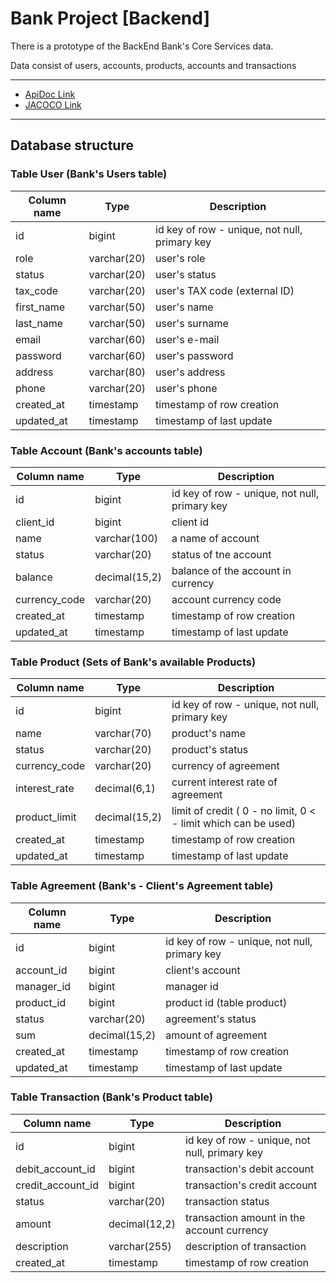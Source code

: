 # Bank Project [Backend]

There is a prototype of the BackEnd Bank's Core Services data.

Data consist of users, accounts, products, accounts and transactions
___

* [ApiDoc Link](http://localhost:8080/swagger-ui/index.html)
* [JACOCO Link](http://localhost:63342/BankProj/target/site/jacoco/index.html)

___

## Database structure

### Table User (Bank's Users table)

| Column name | Type        | Description                                   |
|-------------|-------------|-----------------------------------------------|
| id          | bigint      | id key of row - unique, not null, primary key | 
| role        | varchar(20) | user's role                                   |
| status      | varchar(20) | user's status                                 |
| tax_code    | varchar(20) | user's TAX code (external ID)                 |
| first_name  | varchar(50) | user's name                                   |
| last_name   | varchar(50) | user's surname                                |
| email       | varchar(60) | user's e-mail                                 |  
| password    | varchar(60) | user's password                               |
| address     | varchar(80) | user's address                                |
| phone       | varchar(20) | user's phone                                  |                                
| created_at  | timestamp   | timestamp of row creation                     |
| updated_at  | timestamp   | timestamp of last update                      |

### Table Account (Bank's accounts table)

| Column name   | Type          | Description                                   |
|---------------|---------------|-----------------------------------------------|
| id            | bigint        | id key of row - unique, not null, primary key |
| client_id     | bigint        | client id                                     |         
| name          | varchar(100)  | a name of account                             |
| status        | varchar(20)   | status of tne account                         |                          
| balance       | decimal(15,2) | balance of the account in currency            | 
| currency_code | varchar(20)   | account currency code                         |                          
| created_at    | timestamp     | timestamp of row creation                     |
| updated_at    | timestamp     | timestamp of last update                      |

### Table Product (Sets of Bank's available Products)

| Column name   | Type          | Description                                                    |
|---------------|---------------|----------------------------------------------------------------|
| id            | bigint        | id key of row - unique, not null, primary key                  |
| name          | varchar(70)   | product's name                                                 |
| status        | varchar(20)   | product's status                                               |
| currency_code | varchar(20)   | currency of agreement                                          |
| interest_rate | decimal(6,1)	 | current interest rate of agreement                             | 
| product_limit | decimal(15,2) | limit of credit ( 0 - no limit, 0 < - limit which can be used) |
| created_at    | timestamp     | timestamp of row creation                                      |
| updated_at    | timestamp     | timestamp of last update                                       |

### Table Agreement (Bank's - Client's  Agreement table)

| Column name | Type          | Description                                   |
|-------------|---------------|-----------------------------------------------|
| id          | bigint        | id key of row - unique, not null, primary key |
| account_id  | bigint        | client's account                              |
| manager_id  | bigint        | manager id                                    |
| product_id  | bigint        | product id (table product)                    |
| status      | varchar(20)   | agreement's status                            | 
| sum         | decimal(15,2) | amount of agreement                           |
| created_at  | timestamp     | timestamp of row creation                     | 
| updated_at  | timestamp     | timestamp of last update                      | 

### Table Transaction (Bank's Product table)

| Column name        | Type          | Description                                   |
|--------------------|---------------|-----------------------------------------------|
| 	id                | bigint        | id key of row - unique, not null, primary key | 
| 	debit_account_id  | bigint        | transaction's debit account                   | 
| 	credit_account_id | bigint        | transaction's credit account                  | 
| 	status            | varchar(20)   | transaction status                            | 
| 	amount            | decimal(12,2) | transaction amount in the account currency    | 
| 	description       | varchar(255)  | description of transaction                    | 
| 	created_at        | timestamp     | timestamp of row creation                     | 
